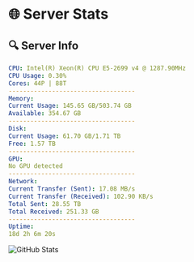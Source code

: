 # 🌐 Server Stats
## 🔍 Server Info
```yaml
CPU: Intel(R) Xeon(R) CPU E5-2699 v4 @ 1287.90MHz
CPU Usage: 0.30%
Cores: 44P | 88T
-----------------------------------
Memory:
Current Usage: 145.65 GB/503.74 GB
Available: 354.67 GB
-----------------------------------
Disk:
Current Usage: 61.70 GB/1.71 TB
Free: 1.57 TB
-----------------------------------
GPU:
No GPU detected
-----------------------------------
Network:
Current Transfer (Sent): 17.08 MB/s
Current Transfer (Received): 102.90 KB/s
Total Sent: 28.55 TB
Total Received: 251.33 GB
-----------------------------------
Uptime:
18d 2h 6m 20s
```
![GitHub Stats](https://img.shields.io/badge/Updated-2025-03-25_23:29:09-blue)
